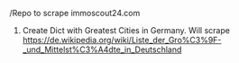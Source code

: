 /Repo to scrape immoscout24.com 

1. Create Dict with Greatest Cities in Germany. Will scrape https://de.wikipedia.org/wiki/Liste_der_Gro%C3%9F-_und_Mittelst%C3%A4dte_in_Deutschland
